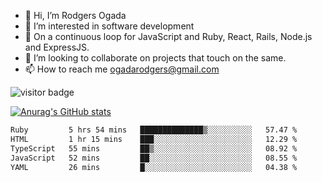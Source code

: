- 👋 Hi, I’m Rodgers Ogada
- 👀 I’m interested in software development
- 🌱 On a continuous loop for JavaScript and Ruby, React, Rails, Node.js and ExpressJS.
- 💞️ I’m looking to collaborate on projects that touch on the same.
- 📫 How to reach me ogadarodgers@gmail.com

![visitor badge](https://visitor-badge.glitch.me/badge?page_id=ogada-otieno.visitor-badge)

[![Anurag's GitHub stats](https://github-readme-stats.vercel.app/api?username=ogada-otieno)](https://github.com/anuraghazra/github-readme-stats) 
<!--START_SECTION:waka-->

```txt
Ruby         5 hrs 54 mins   ██████████████▒░░░░░░░░░░   57.47 %
HTML         1 hr 15 mins    ███░░░░░░░░░░░░░░░░░░░░░░   12.29 %
TypeScript   55 mins         ██▒░░░░░░░░░░░░░░░░░░░░░░   08.92 %
JavaScript   52 mins         ██░░░░░░░░░░░░░░░░░░░░░░░   08.55 %
YAML         26 mins         █░░░░░░░░░░░░░░░░░░░░░░░░   04.38 %
```

<!--END_SECTION:waka-->

<!---
ogada-otieno/ogada-otieno is a ✨ special ✨ repository because its `README.md` (this file) appears on your GitHub profile.
You can click the Preview link to take a look at your changes.
--->
